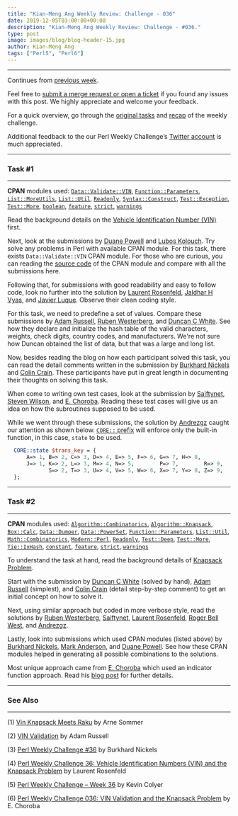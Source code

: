```yaml
---
title: "Kian-Meng Ang Weekly Review: Challenge - 036"
date: 2019-12-05T03:00:00+00:00
description: "Kian-Meng Ang Weekly Review: Challenge - #036."
type: post
image: images/blog/blog-header-15.jpg
author: Kian-Meng Ang
tags: ["Perl5", "Perl6"]
---
```

***
Continues from [previous week](/blog/review-challenge-035/).

Feel free to [submit a merge request or open a ticket](https://github.com/manwar/perlweeklychallenge) if you found any issues with this post. We highly appreciate and welcome your feedback.

For a quick overview, go through the [original tasks](/blog/perl-weekly-challenge-036/) and [recap](/blog/recap-challenge-036/) of the weekly challenge.

Additional feedback to the our Perl Weekly Challenge’s [Twitter account](https://twitter.com/perlwchallenge?lang=en) is much appreciated.

***
### Task #1
***

**CPAN** modules used: [`Data::Validate::VIN`](https://metacpan.org/pod/Data::Validate::VIN), [`Function::Parameters`](https://metacpan.org/pod/Function::Parameters), [`List::MoreUtils`](https://metacpan.org/pod/List::MoreUtils), [`List::Util`](https://metacpan.org/pod/List::Util), [`Readonly`](https://metacpan.org/pod/Readonly), [`Syntax::Construct`](https://metacpan.org/pod/Syntax::Construct), [`Test::Exception`](https://metacpan.org/pod/Test::Exception), [`Test::More`](https://metacpan.org/pod/Test::More), [`boolean`](https://metacpan.org/pod/boolean), [`feature`](https://metacpan.org/pod/feature), [`strict`](https://metacpan.org/pod/strict), [`warnings`](https://metacpan.org/pod/warnings)

Read the background details on the [Vehicle Identification Number (VIN)](https://en.wikipedia.org/wiki/Vehicle_identification_number) first.

Next, look at the submissions by [Duane Powell](https://github.com/manwar/perlweeklychallenge-club/blob/master/challenge-036/duane-powell/perl5/ch-1.pl) and [Lubos Kolouch](https://github.com/manwar/perlweeklychallenge-club/blob/master/challenge-036/lubos-kolouch/perl5/ch-1.pl). Try solve any problems in Perl with available CPAN module. For this task, there exists `Data::Validate::VIN` CPAN module. For those who are curious, you can reading the [source code](https://metacpan.org/release/Data-Validate-VIN/source/lib/Data/Validate/VIN.pm) of the CPAN module and compare with all the submissions here.

Following that, for submissions with good readability and easy to follow code, look no further into the solution by [Laurent Rosenfeld](https://github.com/manwar/perlweeklychallenge-club/blob/master/challenge-036/laurent-rosenfeld/perl5/ch-1.pl), [Jaldhar H Vyas](https://github.com/manwar/perlweeklychallenge-club/blob/master/challenge-036/jaldhar-h-vyas/perl5/ch-1.pl), and [Javier Luque](https://github.com/manwar/perlweeklychallenge-club/blob/master/challenge-036/javier-luque/perl5/ch-1.pl). Observe their clean coding style.

For this task, we need to predefine a set of values. Compare these submissions by [Adam Russell](https://github.com/manwar/perlweeklychallenge-club/blob/master/challenge-036/adam-russell/perl5/ch-1.pl), [Ruben Westerberg](https://github.com/manwar/perlweeklychallenge-club/blob/master/challenge-036/ruben-westerberg/perl5/ch-1.pl), and [Duncan C White](https://github.com/manwar/perlweeklychallenge-club/blob/master/challenge-036/duncan-c-white/perl5/ch-1.pl). See how they declare and initialize the hash table of the valid characters, weights, check digits, country codes, and manufacturers. We're not sure how Duncan obtained the list of data, but that was a large and long list.

Now, besides reading the blog on how each participant solved this task, you can read the detail comments written in the submission by [Burkhard Nickels](https://github.com/manwar/perlweeklychallenge-club/blob/master/challenge-036/burkhard-nickels/perl5/ch-1.pl) and [Colin Crain](https://github.com/manwar/perlweeklychallenge-club/blob/master/challenge-036/colin-crain/perl5/ch-1.pl). These participants have put in great length in documenting their thoughts on solving this task.

When come to writing own test cases, look at the submission by [Saiftynet](https://github.com/manwar/perlweeklychallenge-club/blob/master/challenge-036/saiftynet/perl5/ch-1.pl), [Steven Wilson](https://github.com/manwar/perlweeklychallenge-club/blob/master/challenge-036/steven-wilson/perl5/ch-1.pl), and [E. Choroba](https://github.com/manwar/perlweeklychallenge-club/blob/master/challenge-036/e-choroba/perl5/ch-1.pl). Reading these test cases will give us an idea on how the subroutines supposed to be used.

While we went through these submissions, the solution by [Andrezgz](https://github.com/manwar/perlweeklychallenge-club/blob/master/challenge-036/andrezgz/perl5/ch-1.pl) caught our attention as shown below. [`CORE::` prefix](https://perldoc.perl.org/CORE.html) will enforce only the built-in function, in this case, `state` to be used.

```perl
  CORE::state $trans_key = {
      A=> 1, B=> 2, C=> 3, D=> 4, E=> 5, F=> 6, G=> 7, H=> 8,
      J=> 1, K=> 2, L=> 3, M=> 4, N=> 5,        P=> 7,        R=> 9,
             S=> 2, T=> 3, U=> 4, V=> 5, W=> 6, X=> 7, Y=> 8, Z=> 9,
  };
```

***
### Task #2
***

**CPAN** modules used: [`Algorithm::Combinatorics`](https://metacpan.org/pod/Algorithm::Combinatorics), [`Algorithm::Knapsack`](https://metacpan.org/pod/Algorithm::Knapsack), [`Box::Calc`](https://metacpan.org/pod/Box::Calc), [`Data::Dumper`](https://metacpan.org/pod/Data::Dumper), [`Data::PowerSet`](https://metacpan.org/pod/Data::PowerSet), [`Function::Parameters`](https://metacpan.org/pod/Function::Parameters), [`List::Util`](https://metacpan.org/pod/List::Util), [`Math::Combinatorics`](https://metacpan.org/pod/Math::Combinatorics), [`Modern::Perl`](https://metacpan.org/pod/Modern::Perl), [`Readonly`](https://metacpan.org/pod/Readonly), [`Test::Deep`](https://metacpan.org/pod/Test::Deep), [`Test::More`](https://metacpan.org/pod/Test::More), [`Tie::IxHash`](https://metacpan.org/pod/Tie::IxHash), [`constant`](https://metacpan.org/pod/constant), [`feature`](https://metacpan.org/pod/feature), [`strict`](https://metacpan.org/pod/strict), [`warnings`](https://metacpan.org/pod/warnings)

To understand the task at hand, read the background details of [Knapsack Problem](https://en.wikipedia.org/wiki/Knapsack_problem).

Start with the submission by [Duncan C White](https://github.com/manwar/perlweeklychallenge-club/blob/master/challenge-036/duncan-c-white/perl5/ch-2.pl) (solved by hand), [Adam Russell](https://github.com/manwar/perlweeklychallenge-club/blob/master/challenge-036/adam-russell/perl5/ch-2.pl) (simplest), and [Colin Crain](https://github.com/manwar/perlweeklychallenge-club/blob/master/challenge-036/colin-crain/perl5/ch-2.pl) (detail step-by-step comment) to get an initial concept on how to solve it.

Next, using similar approach but coded in more verbose style, read the solutions by [Ruben Westerberg](https://github.com/manwar/perlweeklychallenge-club/blob/master/challenge-036/ruben-westerberg/perl5/ch-2.pl), [Saiftynet](https://github.com/manwar/perlweeklychallenge-club/blob/master/challenge-036/saiftynet/perl5/ch-2.pl), [Laurent Rosenfeld](https://github.com/manwar/perlweeklychallenge-club/blob/master/challenge-036/laurent-rosenfeld/perl5/ch-2.pl), [Roger Bell West](https://github.com/manwar/perlweeklychallenge-club/blob/master/challenge-036/roger-bell-west/perl5/ch-2.pl), and [Andrezgz](https://github.com/manwar/perlweeklychallenge-club/blob/master/challenge-036/andrezgz/perl5/ch-2.pl).

Lastly, look into submissions which used CPAN modules (listed above) by [Burkhard Nickels](https://github.com/manwar/perlweeklychallenge-club/blob/master/challenge-036/burkhard-nickels/perl5/ch-2.pl), [Mark Anderson](https://github.com/manwar/perlweeklychallenge-club/blob/master/challenge-036/mark-anderson/perl5/ch-2.pl), and [Duane Powell](https://github.com/manwar/perlweeklychallenge-club/blob/master/challenge-036/duane-powell/perl5/ch-2.pl). See how these CPAN modules helped in generating all possible combinations to the solutions.

Most unique approach came from [E. Choroba](https://github.com/manwar/perlweeklychallenge-club/blob/master/challenge-036/e-choroba/perl5/ch-2.pl) which used an indicator function approach. Read his [blog post](http://blogs.perl.org/users/e_choroba/2019/12/perl-weekly-challenge-036-vin-validation-and-the-knapsack-problem.html) for further details.

***
### See Also
***


(1) [Vin Knapsack Meets Raku](https://raku-musings.com/vin-knapsack.html) by Arne Sommer


(2) [VIN Validation](https://adamcrussell.livejournal.com/12459.html) by Adam Russell


(3) [Perl Weekly Challenge #36](pearls.dyndnss.net) by Burkhard Nickels


(4) [Perl Weekly Challenge 36: Vehicle Identification Numbers (VIN) and the Knapsack Problem](http://blogs.perl.org/users/laurent_r/2019/12/perl-weekly-challenge-36-vehicle-identification-numbers-vin-and-the-knapsack-problem.html) by Laurent Rosenfeld


(5) [Perl Weekly Challenge – Week 36](https://kevincolyer.wordpress.com/2019/11/29/perl-weekly-challenge-week-36/) by Kevin Colyer


(6) [Perl Weekly Challenge 036: VIN Validation and the Knapsack Problem](http://blogs.perl.org/users/e_choroba/2019/12/perl-weekly-challenge-036-vin-validation-and-the-knapsack-problem.html) by E. Choroba
